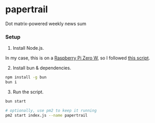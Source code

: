# papertrail

Dot matrix-powered weekly news sum

### Setup

1. Install Node.js.

In my case, this is on a [Raspberry Pi Zero W](https://vilros.com/products/raspberry-pi-zero-w-basic-starter-kit-1), so I followed [this script](https://gist.github.com/mandrean/71f2cbf707025a5983c0fc04d78f3e9a).

2. Install bun & dependencies.

```bash
npm install -g bun
bun i
```

3. Run the script.

```bash
bun start

# optionally, use pm2 to keep it running
pm2 start index.js --name papertrail
```
